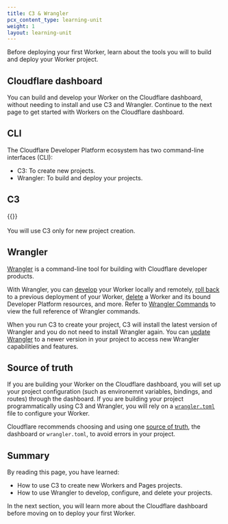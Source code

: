 ```yaml
---
title: C3 & Wrangler
pcx_content_type: learning-unit
weight: 1
layout: learning-unit
---
```


Before deploying your first Worker, learn about the tools you will to build and deploy your Worker project.

## Cloudflare dashboard

You can build and develop your Worker on the Cloudflare dashboard, without needing to install and use C3 and Wrangler. Continue to the next page to get started with Workers on the Cloudflare dashboard.

## CLI

The Cloudflare Developer Platform ecosystem has two command-line interfaces (CLI): 

- C3: To create new projects.
- Wrangler: To build and deploy your projects.

## C3

{{<render file="/_c3-description.md" productFolder="/workers/" >}}
<br/><br/>
You will use C3 only for new project creation.

## Wrangler

[Wrangler](/workers/wrangler/) is a command-line tool for building with Cloudflare developer products.

With Wrangler, you can [develop](/workers/wrangler/commands/#dev) your Worker locally and remotely, [roll back](/workers/wrangler/commands/#rollback) to a previous deployment of your Worker, [delete](/workers/wrangler/commands/#delete-3) a Worker and its bound Developer Platform resources, and more. Refer to [Wrangler Commands](/workers/wrangler/commands/) to view the full reference of Wrangler commands.

When you run C3 to create your project, C3 will install the latest version of Wrangler and you do not need to install Wrangler again. You can [update Wrangler](/workers/wrangler/install-and-update/#update-wrangler) to a newer version in your project to access new Wrangler capabilities and features.

## Source of truth

If you are building your Worker on the Cloudflare dashboard, you will set up your project configuration (such as environemnt variables, bindings, and routes) through the dashboard. If you are building your project programmatically using C3 and Wrangler, you will rely on a [`wrangler.toml`](/workers/wrangler/configuration/) file to configure your Worker.

Cloudflare recommends choosing and using one [source of truth](/workers/wrangler/configuration/#source-of-truth), the dashboard or `wrangler.toml`, to avoid errors in your project.

## Summary

By reading this page, you have learned:

- How to use C3 to create new Workers and Pages projects.
- How to use Wrangler to develop, configure, and delete your projects.

In the next section, you will learn more about the Cloudflare dashboard before moving on to deploy your first Worker.




